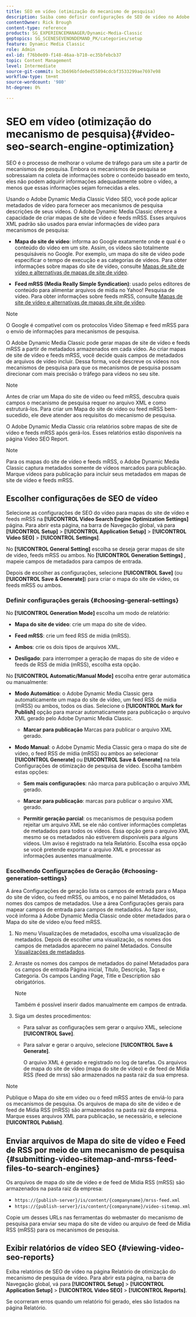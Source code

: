```yaml
---
title: SEO em vídeo (otimização do mecanismo de pesquisa)
description: Saiba como definir configurações de SEO de vídeo no Adobe Dynamic Media Classic.
contentOwner: Rick Brough
content-type: reference
products: SG_EXPERIENCEMANAGER/Dynamic-Media-Classic
geptopics: SG_SCENESEVENONDEMAND_PK/categories/setup
feature: Dynamic Media Classic
role: Admin
exl-id: f76b0e09-f148-46aa-b710-ec35bfebcb37
topic: Content Management
level: Intermediate
source-git-commit: bc3b696bfde0ed55894cdcbf3533299ae7697e98
workflow-type: tm+mt
source-wordcount: '980'
ht-degree: 0%

---
```


# SEO em vídeo (otimização do mecanismo de pesquisa){#video-seo-search-engine-optimization}

SEO é o processo de melhorar o volume de tráfego para um site a partir de mecanismos de pesquisa. Embora os mecanismos de pesquisa se sobressaiam na coleta de informações sobre o conteúdo baseado em texto, eles não podem adquirir informações adequadamente sobre o vídeo, a menos que essas informações sejam fornecidas a eles.

Usando o Adobe Dynamic Media Classic Video SEO, você pode aplicar metadados de vídeo para fornecer aos mecanismos de pesquisa descrições de seus vídeos. O Adobe Dynamic Media Classic oferece a capacidade de criar mapas de site de vídeo e feeds mRSS. Esses arquivos XML padrão são usados para enviar informações de vídeo para mecanismos de pesquisa:

* **Mapa do site de vídeo**: informa ao Google exatamente onde e qual é o conteúdo do vídeo em um site. Assim, os vídeos são totalmente pesquisáveis no Google. Por exemplo, um mapa do site de vídeo pode especificar o tempo de execução e as categorias de vídeos. Para obter informações sobre mapas do site de vídeo, consulte [Mapas de site de vídeo e alternativas de mapas de site de vídeo](https://developers.google.com/search/docs/crawling-indexing/sitemaps/video-sitemaps?visit_id=637558394348624754-567115452&amp;rd=1).

* **Feed mRSS (Media Really Simple Syndication)**: usado pelos editores de conteúdo para alimentar arquivos de mídia no Yahoo! Pesquisa de vídeo. Para obter informações sobre feeds mRSS, consulte [Mapas de site de vídeo e alternativas de mapas de site de vídeo](https://developers.google.com/search/docs/crawling-indexing/sitemaps/video-sitemaps?visit_id=637558394348624754-567115452&amp;rd=1).

>[!NOTE]
>
>O Google é compatível com os protocolos Video Sitemap e feed mRSS para o envio de informações para mecanismos de pesquisa.

O Adobe Dynamic Media Classic pode gerar mapas de site de vídeo e feeds mRSS a partir de metadados armazenados em cada vídeo. Ao criar mapas de site de vídeo e feeds mRSS, você decide quais campos de metadados de arquivos de vídeo incluir. Dessa forma, você descreve os vídeos nos mecanismos de pesquisa para que os mecanismos de pesquisa possam direcionar com mais precisão o tráfego para vídeos no seu site.

>[!NOTE]
>
>Antes de criar um Mapa do site de vídeo ou feed mRSS, descubra quais campos o mecanismo de pesquisa requer no arquivo XML e como estruturá-los. Para criar um Mapa do site de vídeo ou feed mRSS bem-sucedido, ele deve atender aos requisitos do mecanismo de pesquisa.

O Adobe Dynamic Media Classic cria relatórios sobre mapas de site de vídeo e feeds mRSS após gerá-los. Esses relatórios estão disponíveis na página Video SEO Report.

>[!NOTE]
>
>Para os mapas do site de vídeo e feeds mRSS, o Adobe Dynamic Media Classic captura metadados somente de vídeos marcados para publicação. Marque vídeos para publicação para incluir seus metadados em mapas de site de vídeo e feeds mRSS.

## Escolher configurações de SEO de vídeo

Selecione as configurações de SEO do vídeo para mapas do site de vídeo e feeds mRSS na **[!UICONTROL Video Search Engine Optimization Settings]** página. Para abrir esta página, na barra de Navegação global, vá para **[!UICONTROL Setup]** > **[!UICONTROL Application Setup]** > **[!UICONTROL Video SEO]** > **[!UICONTROL Settings]**.

No **[!UICONTROL General Setting]** escolha se deseja gerar mapas de site de vídeo, feeds mRSS ou ambos. No **[!UICONTROL Generation Settings]** , mapeie campos de metadados para campos de entrada.

Depois de escolher as configurações, selecione **[!UICONTROL Save]** (ou **[!UICONTROL Save & Generate]**) para criar o mapa do site de vídeo, os feeds mRSS ou ambos.

### Definir configurações gerais {#choosing-general-settings}

No **[!UICONTROL Generation Mode]** escolha um modo de relatório:

* **Mapa do site de vídeo**: crie um mapa do site de vídeo.

* **Feed mRSS**: crie um feed RSS de mídia (mRSS).

* **Ambos**: crie os dois tipos de arquivos XML.

* **Desligado**: para interromper a geração de mapas do site de vídeo e feeds de RSS de mídia (mRSS), escolha esta opção.

No **[!UICONTROL Automatic/Manual Mode]** escolha entre gerar automática ou manualmente:

* **Modo Automático**: o Adobe Dynamic Media Classic gera automaticamente um mapa do site de vídeo, um feed RSS de mídia (mRSS) ou ambos, todos os dias. Selecione o **[!UICONTROL Mark for Publish]** opção para marcar automaticamente para publicação o arquivo XML gerado pelo Adobe Dynamic Media Classic.

   * **Marcar para publicação** Marcas para publicar o arquivo XML gerado.

* **Modo Manual**: o Adobe Dynamic Media Classic gera o mapa do site de vídeo, o feed RSS de mídia (mRSS) ou ambos ao selecionar **[!UICONTROL Generate]** ou **[!UICONTROL Save & Generate]** na tela Configurações de otimização de pesquisa de vídeo. Escolha também estas opções:

   * **Sem mais configurações**: não marca para publicação o arquivo XML gerado.

   * **Marcar para publicação**: marcas para publicar o arquivo XML gerado.

   * **Permitir geração parcial**: os mecanismos de pesquisa podem rejeitar um arquivo XML se ele não contiver informações completas de metadados para todos os vídeos. Essa opção gera o arquivo XML mesmo se os metadados não estiverem disponíveis para alguns vídeos. Um aviso é registrado na tela Relatório. Escolha essa opção se você pretende exportar o arquivo XML e processar as informações ausentes manualmente.

### Escolhendo Configurações de Geração {#choosing-generation-settings}

A área Configurações de geração lista os campos de entrada para o Mapa do site de vídeo, ou feed mRSS, ou ambos, e no painel Metadados, os nomes dos campos de metadados. Use a área Configurações gerais para mapear campos de entrada para campos de metadados. Ao fazer isso, você informa à Adobe Dynamic Media Classic onde obter metadados para o Mapa do site de vídeo e/ou feed mRSS.

1. No menu Visualizações de metadados, escolha uma visualização de metadados. Depois de escolher uma visualização, os nomes dos campos de metadados aparecem no painel Metadados.
Consulte [Visualizações de metadados](application-setup.md#metadata_views).
1. Arraste os nomes dos campos de metadados do painel Metadados para os campos de entrada Página inicial, Título, Descrição, Tags e Categoria. Os campos Landing Page, Title e Description são obrigatórios.

   >[!NOTE]
   >
   >Também é possível inserir dados manualmente em campos de entrada.

1. Siga um destes procedimentos:

   * Para salvar as configurações sem gerar o arquivo XML, selecione **[!UICONTROL Save]**.
   * Para salvar e gerar o arquivo, selecione **[!UICONTROL Save & Generate]**.

     O arquivo XML é gerado e registrado no log de tarefas. Os arquivos de mapa do site de vídeo (mapa do site de vídeo) e de feed de Mídia RSS (feed de mrss) são armazenados na pasta raiz da sua empresa.

>[!NOTE]
>
>Publique o Mapa do site em vídeo ou o feed mRSS antes de enviá-lo para os mecanismos de pesquisa. Os arquivos de mapa do site de vídeo e de feed de Mídia RSS (mRSS) são armazenados na pasta raiz da empresa. Marque esses arquivos XML para publicação, se necessário, e selecione **[!UICONTROL Publish]**.

## Enviar arquivos de Mapa do site de vídeo e Feed de RSS por meio de um mecanismo de pesquisa {#submitting-video-sitemap-and-mrss-feed-files-to-search-engines}

Os arquivos de mapa do site de vídeo e de feed de Mídia RSS (mRSS) são armazenados na pasta raiz da empresa:

* `https://{publish-server}/is/content/{companyname}/mrss-feed.xml`
* `https://{publish-server}/is/content/{companyname}/video-sitemap.xml`

Copie um desses URLs nas ferramentas do webmaster do mecanismo de pesquisa para enviar seu mapa do site de vídeo ou arquivo de feed de Mídia RSS (mRSS) para os mecanismos de pesquisa.

## Exibir relatórios de vídeo SEO {#viewing-video-seo-reports}

Exiba relatórios de SEO de vídeo na página Relatório de otimização do mecanismo de pesquisa de vídeo. Para abrir esta página, na barra de Navegação global, vá para **[!UICONTROL Setup]** > **[!UICONTROL Application Setup]** > **[!UICONTROL Video SEO]** > **[!UICONTROL Reports]**.

Se ocorreram erros quando um relatório foi gerado, eles são listados na página Relatório.
